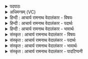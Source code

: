 <details><summary>पदपाठः</summary>

अ꣡र्च꣢꣯न्ति। अ꣣र्कं꣢। म꣣रु꣡तः꣢। स्व꣣र्काः꣢। सु꣣। अर्काः꣢। आ। स्तो꣣भति। श्रुतः꣢। यु꣡वा꣢꣯। सः। इ꣡न्द्रः꣢꣯। ४४५।
</details>

<details><summary>अधिमन्त्रम् (VC)</summary>

- इन्द्रः
- त्रसदस्युः
- द्विपदा विराट् पङ्क्तिः
- पञ्चमः
- ऐन्द्रं काण्डम्
</details>

<details><summary>हिन्दी : आचार्य रामनाथ वेदालंकार - विषयः</summary>

अगले मन्त्र में परमेश्वर की आराधना का फल वर्णित है।
</details>

<details><summary>हिन्दी : आचार्य रामनाथ वेदालंकार - पदार्थः</summary>

पदार्थान्वयभाषाः -  (स्वर्काः) उत्तम स्तुति करनेवाले, अथवा उत्तम विधि से वेदमन्त्रों का उच्चारण करनेवाले (मरुतः) ऋत्विज् लोग (अर्कम्) अर्चनीय परमेश्वर की (अर्चन्ति) पूजा करते हैं। (श्रुतः) वेदों में प्रसिद्ध अथवा सुना गया, (युवा) सदा युवा, युवा के समान असीम बलवाला (सः) वह (इन्द्रः) परमेश्वर, उन्हें (आ स्तोभति) सहारा देता है ॥९॥ इस मन्त्र में अनुप्रास अलङ्कार है, साथ ही परस्पर उपकार करने रूप वस्तु से परिवृत्ति अलङ्कार व्यङ्ग्यहै ॥९॥
</details>

<details><summary>हिन्दी : आचार्य रामनाथ वेदालंकार - भावार्थः</summary>

भावार्थभाषाः -  जो मनुष्य वेदमन्त्रों के गानपूर्वक परमात्मा की आराधना करते हैं, उन्हें वह अक्षय अवलम्ब देकर अनुगृहीत करता है ॥९॥
</details>

<details><summary>संस्कृत : आचार्य रामनाथ वेदालंकार - विषयः</summary>

अथ परमेश्वराराधनस्य फलमाह।
</details>

<details><summary>संस्कृत : आचार्य रामनाथ वेदालंकार - पदार्थः</summary>

पदार्थान्वयभाषाः -  (स्वर्काः) सुस्तुतयः सूच्चारितमन्त्राः वा। ऋच स्तुतौ, अर्च पूजायाम्। ‘अर्को मन्त्रो भवति यदनेनार्चन्ति’। निरु० ५।४। मरुतः ऋत्विजः। मरुतः इति ऋत्विङ्नाम। निघं० ३।१८। (अर्कम्) अर्चनीयम् इन्द्रं परमेश्वरम्। अर्को देवो भवति यदेनमर्चन्ति। निरु० ५।४। (अर्चन्ति) पूजयन्ति। (श्रुतः) वेदेषु प्रसिद्धः, आकर्णितो वा, (युवा) नित्यतरुणः, तरुण इव असीमबलः (सः) असौ (इन्द्रः) परमेश्वरः, तान् (आ स्तोभति) अवलम्बं प्रयच्छति। स्तुभ स्तम्भे भ्वादिः ॥९॥ अत्रानुप्रासालङ्कारः। किञ्च, परस्परोपकाररूपेण वस्तुना परिवृत्ति२रलङ्कारो व्यज्यते ॥९॥
</details>

<details><summary>संस्कृत : आचार्य रामनाथ वेदालंकार - भावार्थः</summary>

भावार्थभाषाः -  ये मनुष्या वेदमन्त्रगानपुरस्सरं परमात्मानमाराध्नुवन्ति तान् सोऽक्षयावलम्बप्रदानेनानुगृह्णाति ॥९॥
</details>

<details><summary>संस्कृत : आचार्य रामनाथ वेदालंकार - पादटिप्पनी</summary>

टिप्पणी:   १. साम० १११४। २. परिवृत्तिर्विनिमयः समन्यूनाधिकैर्भवेत्। सा० द० १०।८० इति तल्लक्षणात्। प्रकृते समेन विनिमयः।
</details>